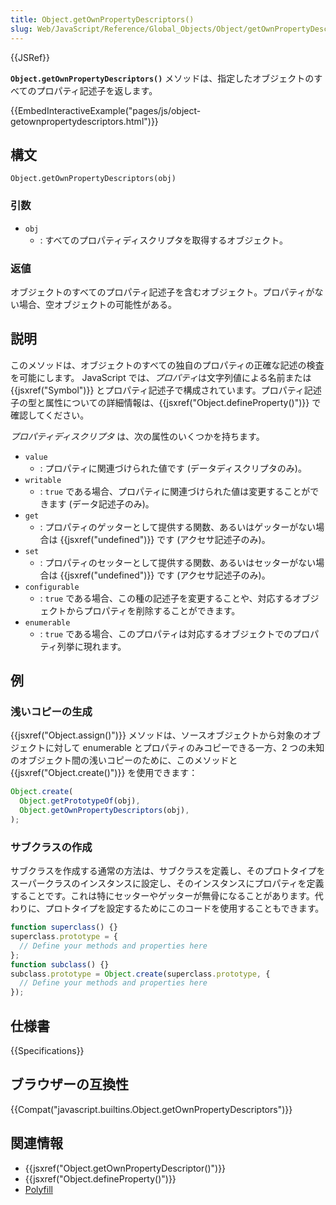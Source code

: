 ```yaml
---
title: Object.getOwnPropertyDescriptors()
slug: Web/JavaScript/Reference/Global_Objects/Object/getOwnPropertyDescriptors
---
```


{{JSRef}}

**`Object.getOwnPropertyDescriptors()`** メソッドは、指定したオブジェクトのすべてのプロパティ記述子を返します。

{{EmbedInteractiveExample("pages/js/object-getownpropertydescriptors.html")}}

## 構文

```
Object.getOwnPropertyDescriptors(obj)
```

### 引数

- `obj`
  - : すべてのプロパティディスクリプタを取得するオブジェクト。

### 返値

オブジェクトのすべてのプロパティ記述子を含むオブジェクト。プロパティがない場合、空オブジェクトの可能性がある。

## 説明

このメソッドは、オブジェクトのすべての独自のプロパティの正確な記述の検査を可能にします。 JavaScript では、*プロパティ*は文字列値による名前または {{jsxref("Symbol")}} とプロパティ記述子で構成されています。プロパティ記述子の型と属性についての詳細情報は、{{jsxref("Object.defineProperty()")}} で確認してください。

_プロパティディスクリプタ_ は、次の属性のいくつかを持ちます。

- `value`
  - : プロパティに関連づけられた値です (データディスクリプタのみ)。
- `writable`
  - : `true` である場合、プロパティに関連づけられた値は変更することができます (データ記述子のみ)。
- `get`
  - : プロパティのゲッターとして提供する関数、あるいはゲッターがない場合は {{jsxref("undefined")}} です (アクセサ記述子のみ)。
- `set`
  - : プロパティのセッターとして提供する関数、あるいはセッターがない場合は {{jsxref("undefined")}} です (アクセサ記述子のみ)。
- `configurable`
  - : `true` である場合、この種の記述子を変更することや、対応するオブジェクトからプロパティを削除することができます。
- `enumerable`
  - : `true` である場合、このプロパティは対応するオブジェクトでのプロパティ列挙に現れます。

## 例

### 浅いコピーの生成

{{jsxref("Object.assign()")}} メソッドは、ソースオブジェクトから対象のオブジェクトに対して enumerable とプロパティのみコピーできる一方、2 つの未知のオブジェクト間の浅いコピーのために、このメソッドと {{jsxref("Object.create()")}} を使用できます：

```js
Object.create(
  Object.getPrototypeOf(obj),
  Object.getOwnPropertyDescriptors(obj),
);
```

### サブクラスの作成

サブクラスを作成する通常の方法は、サブクラスを定義し、そのプロトタイプをスーパークラスのインスタンスに設定し、そのインスタンスにプロパティを定義することです。これは特にセッターやゲッターが無骨になることがあります。代わりに、プロトタイプを設定するためにこのコードを使用することもできます。

```js
function superclass() {}
superclass.prototype = {
  // Define your methods and properties here
};
function subclass() {}
subclass.prototype = Object.create(superclass.prototype, {
  // Define your methods and properties here
});
```

## 仕様書

{{Specifications}}

## ブラウザーの互換性

{{Compat("javascript.builtins.Object.getOwnPropertyDescriptors")}}

## 関連情報

- {{jsxref("Object.getOwnPropertyDescriptor()")}}
- {{jsxref("Object.defineProperty()")}}
- [Polyfill](https://github.com/tc39/proposal-object-getownpropertydescriptors)
